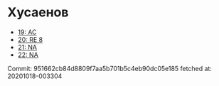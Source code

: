 # Хусаенов
- [19: AC](19.md)
- [20: RE 8](20.md)
- [21: NA](21.md)
- [22: NA](22.md)

Commit: 951662cb84d8809f7aa5b701b5c4eb90dc05e185
 fetched at: 20201018-003304
